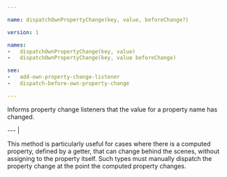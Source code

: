 ```yaml
---

name: dispatchOwnPropertyChange(key, value, beforeChange?)

version: 1

names:
-   dispatchOwnPropertyChange(key, value)
-   dispatchOwnPropertyChange(key, value beforeChange)

see:
-   add-own-property-change-listener
-   dispatch-before-own-property-change

---
```


Informs property change listeners that the value for a property name has
changed.

--- |

This method is particularly useful for cases where there is a computed property,
defined by a getter, that can change behind the scenes, without assigning to the
property itself.
Such types must manually dispatch the property change at the point the computed
property changes.

